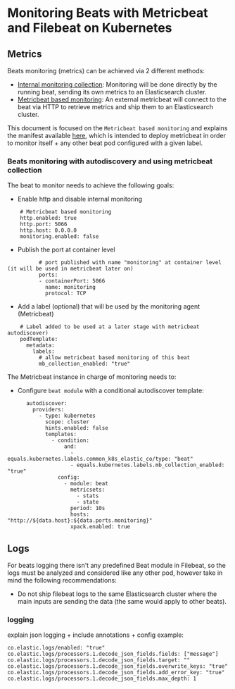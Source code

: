 # Monitoring Beats with Metricbeat and Filebeat on Kubernetes

## Metrics

Beats monitoring (metrics) can be achieved via 2 different methods:
- [Internal monitoring collection](https://www.elastic.co/guide/en/beats/filebeat/current/monitoring-internal-collection.html): Monitoring will be done directly by the running beat, sending its own metrics to an Elasticsearch cluster.
- [Metricbeat based monitoring](https://www.elastic.co/guide/en/beats/filebeat/current/monitoring-metricbeat-collection.html): An external metricbeat will connect to the beat via HTTP to retrieve metrics and ship them to an Elasticsearch cluster.

This document is focused on the `Metricbeat based monitoring` and explains the manifest available [here](/resources/02_k8s_monitoring/stack_monitoring/03_monitoring_all-beats.yaml), which is intended to deploy metricbeat in order to monitor itself + any other beat pod configured with a given label.

### Beats monitoring with autodiscovery and using metricbeat collection

The beat to monitor needs to achieve the following goals:

- Enable http and disable internal monitoring
```
    # Metricbeat based monitoring
    http.enabled: true
    http.port: 5066
    http.host: 0.0.0.0
    monitoring.enabled: false
```

- Publish the port at container level
```
          # port published with name "monitoring" at container level (it will be used in metricbeat later on)
          ports:
          - containerPort: 5066
            name: monitoring
            protocol: TCP

```

- Add a label (optional) that will be used by the monitoring agent (Metricbeat)
```
    # Label added to be used at a later stage with metricbeat autodiscover)
    podTemplate:
      metadata:
        labels:
          # allow metricbeat based monitoring of this beat
          mb_collection_enabled: "true"
```

The Metricbeat instance in charge of monitoring needs to:

- Configure `beat module` with a conditional autodiscover template:

```
      autodiscover:
        providers:
          - type: kubernetes
            scope: cluster
            hints.enabled: false
            templates:
              - condition:
                  and:
                    - equals.kubernetes.labels.common_k8s_elastic_co/type: "beat"
                    - equals.kubernetes.labels.mb_collection_enabled: "true"
                config:
                  - module: beat
                    metricsets:
                      - stats
                      - state
                    period: 10s
                    hosts: "http://${data.host}:${data.ports.monitoring}"
                    xpack.enabled: true
```

## Logs

For beats logging there isn't any predefined Beat module in Filebeat, so the logs must be analyzed and considered like any other pod, however take in mind the following recommendations:

- Do not ship filebeat logs to the same Elasticsearch cluster where the main inputs are sending the data (the same would apply to other beats).



### logging

explain json logging + include annotations + config example:

```
co.elastic.logs/enabled: "true"
co.elastic.logs/processors.1.decode_json_fields.fields: ["message"]
co.elastic.logs/processors.1.decode_json_fields.target: ""
co.elastic.logs/processors.1.decode_json_fields.overwrite_keys: "true"
co.elastic.logs/processors.1.decode_json_fields.add_error_key: "true"
co.elastic.logs/processors.1.decode_json_fields.max_depth: 1
```
